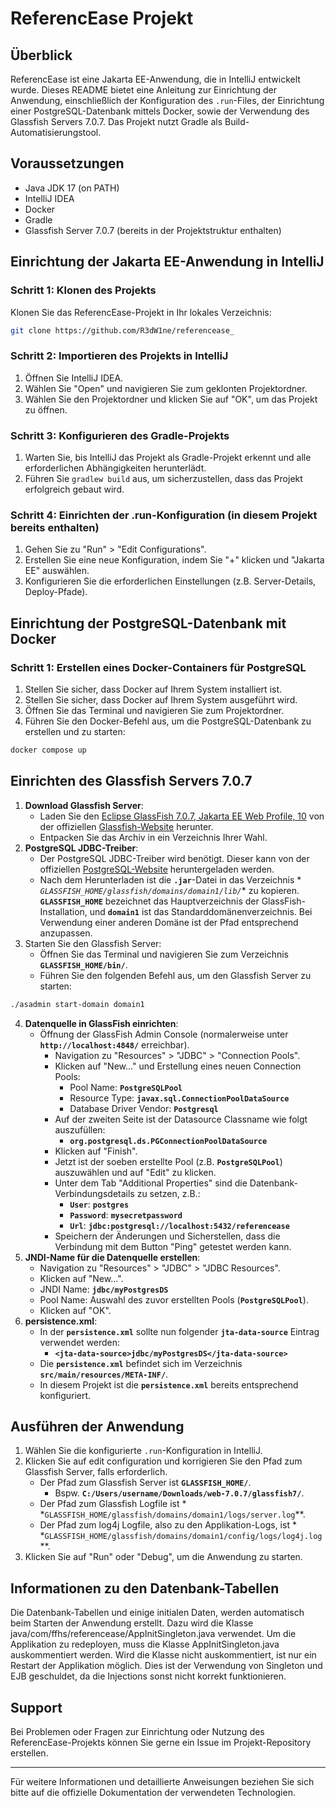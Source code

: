 # ReferencEase Projekt

## Überblick

ReferencEase ist eine Jakarta EE-Anwendung, die in IntelliJ entwickelt wurde. Dieses README bietet
eine Anleitung zur Einrichtung der Anwendung, einschließlich der Konfiguration des `.run`-Files, der
Einrichtung einer PostgreSQL-Datenbank mittels Docker, sowie der Verwendung des Glassfish Servers
7.0.7. Das Projekt nutzt Gradle als Build-Automatisierungstool.

## Voraussetzungen

- Java JDK 17 (on PATH)
- IntelliJ IDEA
- Docker
- Gradle
- Glassfish Server 7.0.7 (bereits in der Projektstruktur enthalten)

## Einrichtung der Jakarta EE-Anwendung in IntelliJ

### Schritt 1: Klonen des Projekts

Klonen Sie das ReferencEase-Projekt in Ihr lokales Verzeichnis:

```bash
git clone https://github.com/R3dW1ne/referencease_
```

### Schritt 2: Importieren des Projekts in IntelliJ

1. Öffnen Sie IntelliJ IDEA.
2. Wählen Sie "Open" und navigieren Sie zum geklonten Projektordner.
3. Wählen Sie den Projektordner und klicken Sie auf "OK", um das Projekt zu öffnen.

### Schritt 3: Konfigurieren des Gradle-Projekts

1. Warten Sie, bis IntelliJ das Projekt als Gradle-Projekt erkennt und alle erforderlichen
   Abhängigkeiten herunterlädt.
2. Führen Sie `gradlew build` aus, um sicherzustellen, dass das Projekt erfolgreich gebaut wird.

### Schritt 4: Einrichten der .run-Konfiguration (in diesem Projekt bereits enthalten)

1. Gehen Sie zu "Run" > "Edit Configurations".
2. Erstellen Sie eine neue Konfiguration, indem Sie "+" klicken und "Jakarta EE" auswählen.
3. Konfigurieren Sie die erforderlichen Einstellungen (z.B. Server-Details, Deploy-Pfade).

## Einrichtung der PostgreSQL-Datenbank mit Docker

### Schritt 1: Erstellen eines Docker-Containers für PostgreSQL

1. Stellen Sie sicher, dass Docker auf Ihrem System installiert ist.
2. Stellen Sie sicher, dass Docker auf Ihrem System ausgeführt wird.
3. Öffnen Sie das Terminal und navigieren Sie zum Projektordner.
4. Führen Sie den Docker-Befehl aus, um die PostgreSQL-Datenbank zu erstellen und zu starten:

```bash
docker compose up
```

## Einrichten des Glassfish Servers 7.0.7

1. **Download Glassfish Server**:
    - Laden Sie
      den [Eclipse GlassFish 7.0.7, Jakarta EE Web Profile, 10](https://www.eclipse.org/downloads/download.php?file=/ee4j/glassfish/web-7.0.7.zip)
      von der offiziellen [Glassfish-Website](https://glassfish.org/download_gf7.html) herunter.
    - Entpacken Sie das Archiv in ein Verzeichnis Ihrer Wahl.
2. **PostgreSQL JDBC-Treiber**:
    - Der PostgreSQL JDBC-Treiber wird benötigt. Dieser kann von der
      offiziellen [PostgreSQL-Website](https://jdbc.postgresql.org/download/) heruntergeladen
      werden.
    - Nach dem Herunterladen ist die **`.jar`**-Datei in das Verzeichnis *
      *`GLASSFISH_HOME/glassfish/domains/domain1/lib/`** zu kopieren. **`GLASSFISH_HOME`**
      bezeichnet das Hauptverzeichnis der GlassFish-Installation, und **`domain1`** ist das
      Standarddomänenverzeichnis. Bei Verwendung einer anderen Domäne ist der Pfad entsprechend
      anzupassen.
3. Starten Sie den Glassfish Server:
    - Öffnen Sie das Terminal und navigieren Sie zum Verzeichnis **`GLASSFISH_HOME/bin/`**.
    - Führen Sie den folgenden Befehl aus, um den Glassfish Server zu starten:

```bash
./asadmin start-domain domain1
```

4. **Datenquelle in GlassFish einrichten**:
    - Öffnung der GlassFish Admin Console (normalerweise unter **`http://localhost:4848/`**
      erreichbar).
        - Navigation zu "Resources" > "JDBC" > "Connection Pools".
        - Klicken auf "New..." und Erstellung eines neuen Connection Pools:
            - Pool Name: **`PostgreSQLPool`**
            - Resource Type: **`javax.sql.ConnectionPoolDataSource`**
            - Database Driver Vendor: **`Postgresql`**
        - Auf der zweiten Seite ist der Datasource Classname wie folgt auszufüllen:
            - **`org.postgresql.ds.PGConnectionPoolDataSource`**
        - Klicken auf "Finish".
        - Jetzt ist der soeben erstellte Pool (z.B. **`PostgreSQLPool`**) auszuwählen und auf "Edit"
          zu klicken.
        - Unter dem Tab "Additional Properties" sind die Datenbank-Verbindungsdetails zu setzen,
          z.B.:
            - **`User`**: **`postgres`**
            - **`Password`**: **`mysecretpassword`**
            - **`Url`**: **`jdbc:postgresql://localhost:5432/referencease`**
        - Speichern der Änderungen und Sicherstellen, dass die Verbindung mit dem Button "Ping"
          getestet werden kann.
5. **JNDI-Name für die Datenquelle erstellen**:
    - Navigation zu "Resources" > "JDBC" > "JDBC Resources".
    - Klicken auf "New...".
    - JNDI Name: **`jdbc/myPostgresDS`**
    - Pool Name: Auswahl des zuvor erstellten Pools (**`PostgreSQLPool`**).
    - Klicken auf "OK".
6. **persistence.xml**:
    - In der **`persistence.xml`** sollte nun folgender **`jta-data-source`** Eintrag verwendet
      werden:
        - **`<jta-data-source>jdbc/myPostgresDS</jta-data-source>`**
    - Die **`persistence.xml`** befindet sich im Verzeichnis **`src/main/resources/META-INF/`**.
    - In diesem Projekt ist die **`persistence.xml`** bereits entsprechend konfiguriert.

## Ausführen der Anwendung

1. Wählen Sie die konfigurierte `.run`-Konfiguration in IntelliJ.
2. Klicken Sie auf edit configuration und korrigieren Sie den Pfad zum Glassfish Server, falls
   erforderlich.
    - Der Pfad zum Glassfish Server ist **`GLASSFISH_HOME/`**.
        - Bspw. **`C:/Users/username/Downloads/web-7.0.7/glassfish7/`**.
    - Der Pfad zum Glassfish Logfile ist *
      *`GLASSFISH_HOME/glassfish/domains/domain1/logs/server.log`**.
    - Der Pfad zum log4j Logfile, also zu den Applikation-Logs, ist *
      *`GLASSFISH_HOME/glassfish/domains/domain1/config/logs/log4j.log`**.
3. Klicken Sie auf "Run" oder "Debug", um die Anwendung zu starten.

## Informationen zu den Datenbank-Tabellen

Die Datenbank-Tabellen und einige initialen Daten, werden automatisch beim Starten der Anwendung
erstellt. Dazu wird die Klasse java/com/ffhs/referencease/AppInitSingleton.java verwendet.
Um die Applikation zu redeployen, muss die Klasse AppInitSingleton.java auskommentiert werden.
Wird die Klasse nicht auskommentiert, ist nur ein Restart der Applikation möglich.
Dies ist der Verwendung von Singleton und EJB geschuldet, da die Injections sonst nicht korrekt
funktionieren.

## Support

Bei Problemen oder Fragen zur Einrichtung oder Nutzung des ReferencEase-Projekts können Sie gerne
ein Issue im Projekt-Repository erstellen.

---

Für weitere Informationen und detaillierte Anweisungen beziehen Sie sich bitte auf die offizielle
Dokumentation der verwendeten Technologien.
